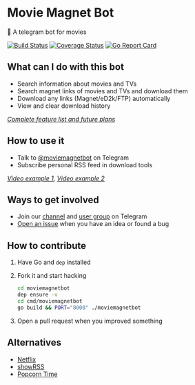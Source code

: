 # Movie Magnet Bot

🤖 A telegram bot for movies

[![Build Status](https://travis-ci.org/magunetto/moviemagnetbot.svg)](https://travis-ci.org/magunetto/moviemagnetbot)
[![Coverage Status](https://coveralls.io/repos/github/magunetto/moviemagnetbot/badge.svg?branch=master)](https://coveralls.io/github/magunetto/moviemagnetbot?branch=master)
[![Go Report Card](https://goreportcard.com/badge/github.com/magunetto/moviemagnetbot)](https://goreportcard.com/report/github.com/magunetto/moviemagnetbot)

## What can I do with this bot

- Search information about movies and TVs
- Search magnet links of movies and TVs and download them
- Download any links (Magnet/eD2k/FTP) automatically
- View and clear download history

*[Complete feature list and future plans](https://github.com/magunetto/moviemagnetbot/wiki/Features)*

## How to use it

- Talk to [@moviemagnetbot](https://t.me/moviemagnetbot) on Telegram
- Subscribe personal RSS feed in download tools

*[Video example 1](https://t.me/moviemagnet/6), [Video example 2](https://t.me/moviemagnet/7)*

## Ways to get involved

- Join our [channel](https://t.me/moviemagnet) and [user group](https://t.me/moviemagnetusers) on Telegram
- [Open an issue](https://github.com/magunetto/moviemagnetbot/issues/new/choose) when you have an idea or found a bug

## How to contribute

1. Have Go and `dep` installed
1. Fork it and start hacking

    ```bash
    cd moviemagnetbot
    dep ensure -v
    cd cmd/moviemagnetbot
    go build && PORT="8000" ./moviemagnetbot
    ```

1. Open a pull request when you improved something

## Alternatives

- [Netflix](https://www.netflix.com/)
- [showRSS](https://showrss.info/)
- [Popcorn Time](https://popcorn-time.to/)
